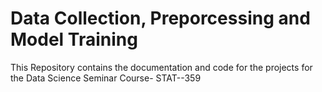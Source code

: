 # Data Collection, Preporcessing and Model Training
This Repository contains the documentation and code for the projects for the Data Science Seminar Course- STAT--359
